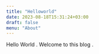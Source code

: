 ```yaml
---
title: "Helloworld"
date: 2023-08-18T15:31:24+03:00
draft: false
menu: "About"
---
```


Hello World . Welcome to this blog .
